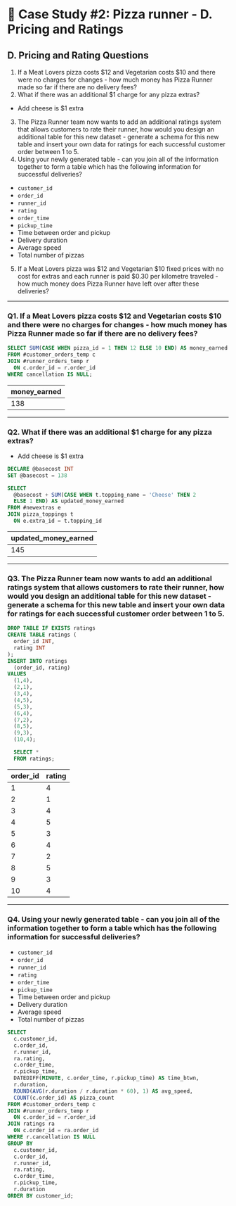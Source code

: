 # :pizza: Case Study #2: Pizza runner - D. Pricing and Ratings

## D. Pricing and Rating Questions

1. If a Meat Lovers pizza costs $12 and Vegetarian costs $10 and there were no charges for changes - how much money has Pizza Runner made so far if there are no delivery fees?
2. What if there was an additional $1 charge for any pizza extras?
- Add cheese is $1 extra
3. The Pizza Runner team now wants to add an additional ratings system that allows customers to rate their runner, how would you design an additional table for this new dataset - generate a schema for this new table and insert your own data for ratings for each successful customer order between 1 to 5.
4. Using your newly generated table - can you join all of the information together to form a table which has the following information for successful deliveries?
- `customer_id`
- `order_id`
- `runner_id`
- `rating`
- `order_time`
- `pickup_time`
- Time between order and pickup
- Delivery duration
- Average speed
- Total number of pizzas
5. If a Meat Lovers pizza was $12 and Vegetarian $10 fixed prices with no cost for extras and each runner is paid $0.30 per kilometre traveled - how much money does Pizza Runner have left over after these deliveries?

***

### Q1. If a Meat Lovers pizza costs $12 and Vegetarian costs $10 and there were no charges for changes - how much money has Pizza Runner made so far if there are no delivery fees?

````sql
SELECT SUM(CASE WHEN pizza_id = 1 THEN 12 ELSE 10 END) AS money_earned
FROM #customer_orders_temp c
JOIN #runner_orders_temp r
  ON c.order_id = r.order_id
WHERE cancellation IS NULL;
````

| money_earned |
| ------------ |
| 138          |

***

### Q2. What if there was an additional $1 charge for any pizza extras?
- Add cheese is $1 extra

````sql
DECLARE @basecost INT
SET @basecost = 138

SELECT
  @basecost + SUM(CASE WHEN t.topping_name = 'Cheese' THEN 2 
  ELSE 1 END) AS updated_money_earned
FROM #newextras e 
JOIN pizza_toppings t 
  ON e.extra_id = t.topping_id
````

| updated_money_earned |
| -------------------- |
| 145                  |

***

### Q3. The Pizza Runner team now wants to add an additional ratings system that allows customers to rate their runner, how would you design an additional table for this new dataset - generate a schema for this new table and insert your own data for ratings for each successful customer order between 1 to 5.

````sql
DROP TABLE IF EXISTS ratings
CREATE TABLE ratings (
  order_id INT,
  rating INT
);
INSERT INTO ratings 
  (order_id, rating)
VALUES
  (1,4),
  (2,1),
  (3,4),
  (4,5),
  (5,3),
  (6,4),
  (7,2),
  (8,5),
  (9,3),
  (10,4);

  SELECT *
  FROM ratings;
````

| order_id | rating |
| -------- | ------ |
| 1        | 4      |
| 2        | 1      |
| 3        | 4      |
| 4        | 5      |
| 5        | 3      |
| 6        | 4      |
| 7        | 2      |
| 8        | 5      |
| 9        | 3      |
| 10       | 4      |

***

### Q4. Using your newly generated table - can you join all of the information together to form a table which has the following information for successful deliveries?
- `customer_id`
- `order_id`
- `runner_id`
- `rating`
- `order_time`
- `pickup_time`
- Time between order and pickup
- Delivery duration
- Average speed
- Total number of pizzas

````sql
SELECT
  c.customer_id,
  c.order_id,
  r.runner_id,
  ra.rating,
  c.order_time,
  r.pickup_time,
  DATEDIFF(MINUTE, c.order_time, r.pickup_time) AS time_btwn,
  r.duration,
  ROUND(AVG(r.duration / r.duration * 60), 1) AS avg_speed,
  COUNT(c.order_id) AS pizza_count
FROM #customer_orders_temp c 
JOIN #runner_orders_temp r 
  ON c.order_id = r.order_id
JOIN ratings ra 
  ON c.order_id = ra.order_id
WHERE r.cancellation IS NULL
GROUP BY
  c.customer_id,
  c.order_id,
  r.runner_id,
  ra.rating,
  c.order_time,
  r.pickup_time,
  r.duration
ORDER BY customer_id;
````
